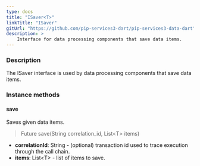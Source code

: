 ```yaml
---
type: docs
title: "ISaver<T>"
linkTitle: "ISaver"
gitUrl: "https://github.com/pip-services3-dart/pip-services3-data-dart"
description: >
    Interface for data processing components that save data items.
---
```


### Description

The ISaver interface is used by data processing components that save data items.

### Instance methods

#### save
Saves given data items.

> Future save(String correlation_id, List\<T\> items)

- **correlationId**: String - (optional) transaction id used to trace execution through the call chain.
- **items**: List\<T\> - list of items to save.

